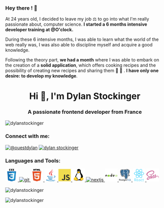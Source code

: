 



### Hey there ! 👋

At 24 years old, I decided to leave my job  :balance_scale: to go into what I'm really passionate about, computer science. **I started a 6 months intensive developer training at @O'clock.**  

During these 6 intensive months, I was able to learn what the world of the web really was, I was also able to discipline myself and acquire a good knowledge.

Following the theory part, **we had a month** where I was able to embark on the creation of a **solid application**, which offers cooking recipes and the possibility of creating new recipes and sharing them 🍪 🥘 . **I have only one desire: to develop my knowledge**.


<h1 align="center">Hi 👋, I'm Dylan Stockinger</h1>
<h3 align="center">A passionate frontend developer from France</h3>

<p align="left"> <img src="https://komarev.com/ghpvc/?username=dylanstockinger&label=Profile%20views&color=0e75b6&style=flat" alt="dylanstockinger" /> </p>

<h3 align="left">Connect with me:</h3>
<p align="left">
<a href="https://twitter.com/@ouestdylan" target="blank"><img align="center" src="https://raw.githubusercontent.com/rahuldkjain/github-profile-readme-generator/master/src/images/icons/Social/twitter.svg" alt="@ouestdylan" height="30" width="40" /></a>
<a href="https://linkedin.com/in/dylan stockinger" target="blank"><img align="center" src="https://raw.githubusercontent.com/rahuldkjain/github-profile-readme-generator/master/src/images/icons/Social/linked-in-alt.svg" alt="dylan stockinger" height="30" width="40" /></a>
</p>

<h3 align="left">Languages and Tools:</h3>
<p align="left"> <a href="https://www.w3schools.com/css/" target="_blank" rel="noreferrer"> <img src="https://raw.githubusercontent.com/devicons/devicon/master/icons/css3/css3-original-wordmark.svg" alt="css3" width="40" height="40"/> </a> <a href="https://git-scm.com/" target="_blank" rel="noreferrer"> <img src="https://www.vectorlogo.zone/logos/git-scm/git-scm-icon.svg" alt="git" width="40" height="40"/> </a> <a href="https://www.w3.org/html/" target="_blank" rel="noreferrer"> <img src="https://raw.githubusercontent.com/devicons/devicon/master/icons/html5/html5-original-wordmark.svg" alt="html5" width="40" height="40"/> </a> <a href="https://www.java.com" target="_blank" rel="noreferrer"> <img src="https://raw.githubusercontent.com/devicons/devicon/master/icons/java/java-original.svg" alt="java" width="40" height="40"/> </a> <a href="https://developer.mozilla.org/en-US/docs/Web/JavaScript" target="_blank" rel="noreferrer"> <img src="https://raw.githubusercontent.com/devicons/devicon/master/icons/javascript/javascript-original.svg" alt="javascript" width="40" height="40"/> </a> <a href="https://www.linux.org/" target="_blank" rel="noreferrer"> <img src="https://raw.githubusercontent.com/devicons/devicon/master/icons/linux/linux-original.svg" alt="linux" width="40" height="40"/> </a> <a href="https://nextjs.org/" target="_blank" rel="noreferrer"> <img src="https://cdn.worldvectorlogo.com/logos/nextjs-2.svg" alt="nextjs" width="40" height="40"/> </a> <a href="https://nodejs.org" target="_blank" rel="noreferrer"> <img src="https://raw.githubusercontent.com/devicons/devicon/master/icons/nodejs/nodejs-original-wordmark.svg" alt="nodejs" width="40" height="40"/> </a> <a href="https://www.postgresql.org" target="_blank" rel="noreferrer"> <img src="https://raw.githubusercontent.com/devicons/devicon/master/icons/postgresql/postgresql-original-wordmark.svg" alt="postgresql" width="40" height="40"/> </a> <a href="https://reactjs.org/" target="_blank" rel="noreferrer"> <img src="https://raw.githubusercontent.com/devicons/devicon/master/icons/react/react-original-wordmark.svg" alt="react" width="40" height="40"/> </a> <a href="https://sass-lang.com" target="_blank" rel="noreferrer"> <img src="https://raw.githubusercontent.com/devicons/devicon/master/icons/sass/sass-original.svg" alt="sass" width="40" height="40"/> </a> </p>

<p><img align="center" src="https://github-readme-stats.vercel.app/api/top-langs?username=dylanstockinger&show_icons=true&locale=en&layout=compact" alt="dylanstockinger" /></p>

<p><img align="center" src="https://github-readme-streak-stats.herokuapp.com/?user=dylanstockinger&" alt="dylanstockinger" /></p>


